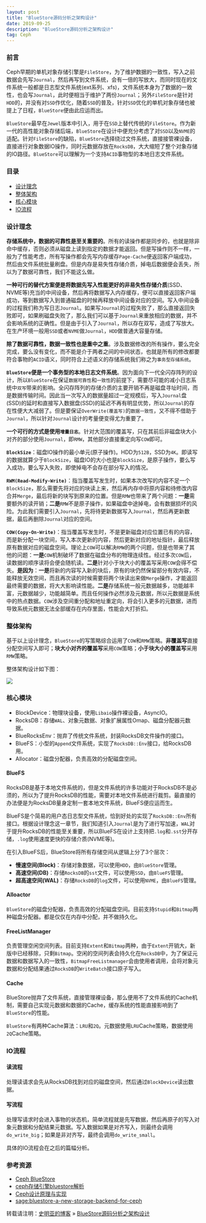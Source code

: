 ```yaml
---
layout: post
title: "BlueStore源码分析之架构设计"
date: 2019-09-25
description: "BlueStore源码分析之架构设计"
tag: Ceph
---
```


### 前言

Ceph早期的单机对象存储引擎是`FileStore`，为了维护数据的一致性，写入之前数据会先写`Journal`，然后再写到文件系统，会有一倍的写放大，而同时现在的文件系统一般都是日志型文件系统(ext系列、xfs)，文件系统本身为了数据的一致性，也会写`Journal`，此时便相当于维护了两份`Journal`；另外`FileStore`是针对`HDD`的，并没有对`SSD`作优化，随着`SSD`的普及，针对`SSD`优化的单机对象存储也被提上了日程，`BlueStore`便由此应运而出。

`BlueStore`最早在`Jewel`版本中引入，用于在`SSD`上替代传统的`FileStore`。作为新一代的高性能对象存储后端，`BlueStore`在设计中便充分考虑了对`SSD`以及`NVME`的适配。针对`FileStore`的缺陷，`BlueStore`选择绕过文件系统，直接接管裸设备，直接进行对象数据IO操作，同时元数据存放在`RocksDB`，大大缩短了整个对象存储的IO路径。`BlueStore`可以理解为一个支持`ACID`事物型的本地日志文件系统。

### 目录

* [设计理念](#chapter1)
* [整体架构](#chapter2)
* [核心模块](#chapter3)
* [IO流程](#chapter4)

### <a name="chapter1"></a>设计理念

**存储系统中，数据的可靠性是至关重要的**。所有的读操作都是同步的，也就是除非命中缓存，否则必须从磁盘上读到指定的数据才能返回。但是写操作则不一样，一般为了性能考虑，所有写操作都会先写内存缓存`Page-Cache`便返回客户端成功，然后由文件系统批量刷盘。但是内存是易失性存储介质，掉电后数据便会丢失，所以为了数据可靠性，我们不能这么做。

**一种可行的替代方案便是将数据先写入性能更好的非易失性存储介质**(SSD、NVME等)充当的中间设备，然后再将数据写入内存缓存，便可以直接返回客户端成功，等到数据写入到普通磁盘的时候再释放中间设备对应的空间。写入中间设备的过程我们称为写日志`Journal`。如果写`Journal`的过程失败了，那么直接返回失败即可，如果刷磁盘失败了，那么我们可以基于`Journal`来重放相应的数据，并不会影响系统的正确性。但是由于引入了`Journal`，所以存在双写，造成了写放大。在生产环境一般用`SSD`或者`NVME`做`Journal`，`HDD`做普通大容量存储。

**除了数据可靠性，数据一致性也是重中之重**。涉及数据修改的所有操作，要么完全完成，要么没有变化，而不能是介于两者之间的中间状态，也就是所有的修改都要符合事物的`ACID`语义，同时符合上述语义的存储系统我们称之为`事务型存储系统`。

**`BlueStore`便是一个事务型的本地日志文件系统**。因为面向下一代全闪存阵列的设计，所以`BlueStore`在保证`数据可靠性`和`一致性`的前提下，需要尽可能的减小日志系统中`双写`带来的影响。全闪存阵列的存储介质的主要开销不再是磁盘寻址时间，而是数据传输时间。因此当一次写入的数据量超过一定规模后，写入`Journal`盘(SSD)的延时和直接写入数据盘(SSD)的延迟不再有明显优势，所以`Journal`的存在性便大大减弱了。但是要保证`OverWrite(覆盖写)`的`数据一致性`，又不得不借助于`Journal`，所以针对`Journal`设计的考量便变得尤为重要了。

**一个可行的方式是使用`增量日志`**。针对大范围的覆盖写，只在其前后非磁盘块大小对齐的部分使用`Journal`，即`RMW`，其他部分直接重定向写`COW`即可。

**`BlockSize`**：磁盘IO操作的最小单元(原子操作)。HDD为`512B`，SSD为`4K`。即读写的数据就算少于`BlockSize`，磁盘IO的大小也是`BlockSize`，是原子操作，要么写入成功，要么写入失败，即使掉电不会存在部分写入的情况。

**`RWM(Read-Modify-Write)`**：指当覆盖写发生时，如果本次改写的内容不足一个`BlockSize`，那么需要先将对应的块读上来，然后再内存中将原内容和待修改内容合并`Merge`，最后将新的块写到原来的位置。但是`RMW`也带来了两个问题：**一是**需要额外的读开销；**二是**`RMW`不是原子操作，如果磁盘中途掉电，会有数据损坏的风险。为此我们需要引入`Journal`，先将待更新数据写入`Journal`，然后再更新数据，最后再删除`Journal`对应的空间。

**`COW(Copy-On-Write)`**：指当覆盖写发生时，不是更新磁盘对应位置已有的内容，而是新分配一块空间，写入本次更新的内容，然后更新对应的地址指针，最后释放原有数据对应的磁盘空间。理论上`COW`可以解决`RMW`的两个问题，但是也带来了其他的问题：**一是**`COW`机制破坏了数据在磁盘分布的物理连续性。经过多次`COW`后，读数据的顺序读将会便会随机读。**二是**针对小于块大小的覆盖写采用`COW`会得不偿失。**是因为**：**一是**将新的内容写入新的块后，原有的块仍然保留部分有效内容，不能释放无效空间，而且再次读的时候需要将两个块读出来做`Merge`操作，才能返回最终需要的数据，将大大影响读性能。**二是**存储系统一般元数据越多，功能越丰富，元数据越少，功能越简单。而且任何操作必然涉及元数据，所以元数据是系统中的热点数据。`COW`涉及空间重分配和地址重定向，将会引入更多的元数据，进而导致系统元数据无法全部缓存在内存里面，性能会大打折扣。

### <a name="chapter2"></a>整体架构

基于以上设计理念，`BlueStore`的写策略综合运用了`COW`和`RMW`策略。**非覆盖写**直接分配空间写入即可；**块大小对齐的覆盖写**采用`COW`策略；**小于块大小的覆盖写**采用`RMW`策略。

整体架构设计如下图：

![](http://img-ys011.didistatic.com/static/anything/bluestore.png)

### <a name="chapter3"></a>核心模块

* BlockDevice：物理块设备，使用`Libaio`操作裸设备，AsyncIO。
* RocksDB：存储`WAL`、对象元数据、对象扩展属性Omap、磁盘分配器元数据。
* BlueRocksEnv：抛弃了传统文件系统，封装RocksDB文件操作的接口。
* BlueFS：小型的`Append`文件系统，实现了`RocksDB::Env`接口，给RocksDB用。
* Allocator：磁盘分配器，负责高效的分配磁盘空间。

#### BlueFS

RocksDB是基于本地文件系统的，但是文件系统的许多功能对于RocksDB不是必须的，所以为了提升RocksDB的性能，需要对本地文件系统进行裁剪。最直接的办法便是为RocksDB量身定制一套本地文件系统，BlueFS便应运而生。

BlueFS是个简易的用户态日志型文件系统，恰到好处的实现了`RocksDB::Env`所有接口。根据设计理念这一章节，我们知道引入`Journal`是为了进行写加速，`WAL`对于提升RocksDB的性能至关重要，所以BlueFS在设计上支持把`.log`和`.sst`分开存储，`.log`使用速度更快的存储介质(NVME等)。

在引入BlueFS后，BlueStore将所有存储空间从逻辑上分了3个层次：

* **慢速空间(Block)**：存储对象数据，可以使用`HDD`，由`BlueStore`管理。
* **高速空间(DB)**：存储`RocksDB`的`sst`文件，可以使用`SSD`，由`BlueFS`管理。
* **超高速空间(WAL)**：存储`RocksDB`的`log`文件，可以使用`NVME`，由`BlueFS`管理。

#### Alloactor

`BlueStore`的磁盘分配器，负责高效的分配磁盘空间。目前支持`Stupid`和`Bitmap`两种磁盘分配器。都是仅仅在内存中分配，并不做持久化。

#### FreeListManager

负责管理空闲空间列表。目前支持`Extent`和`Bitmap`两种，由于`Extent`开销大，新版中已经移除，只剩`Bitmap`。空闲的空间列表会持久化在`RocksDB`中，为了保证元数据和数据写入的一致性，`BitmapFreeListmanager`会由使用者调用，会将对象元数据和分配结果通过`RocksDB`的`WriteBatch`接口原子写入。

#### Cache

BlueStore抛弃了文件系统，直接管理裸设备，那么便用不了文件系统的Cache机制，需要自己实现元数据和数据的Cache，缓存系统的性能直接影响到了`BlueStore`的性能。

`BlueStore`有两种Cache算法：`LRU`和`2Q`。元数据使用`LRU`Cache策略，数据使用`2Q`Cache策略。

### <a name="chapter4"></a>IO流程

#### 读流程

处理读请求会先从RocksDB找到对应的磁盘空间，然后通过`BlockDevice`读出数据。

#### 写流程

处理写请求时会进入事物的状态机，简单流程就是先写数据，然后再原子的写入对象元数据和分配结果元数据。写入数据如果是对齐写入，则最终会调用`do_write_big`；如果是非对齐写，最终会调用`do_write_small`。

具体的IO流程会在之后的篇幅分析。

### 参考资源

* [Ceph BlueStore](http://blog.wjin.org/posts/ceph-bluestore.html)
* [ceph存储引擎bluestore解析](http://www.sysnote.org/2016/08/19/ceph-bluestore/)
* [Ceph设计原理与实现](https://book.douban.com/subject/27178824/)
* [sage:bluestore-a-new-storage-backend-for-ceph](https://www.slideshare.net/sageweil1/bluestore-a-new-storage-backend-for-ceph-one-year-in)

转载请注明：[史明亚的博客](https://shimingyah.github.io) » [BlueStore源码分析之架构设计](https://shimingyah.github.io/2019/09/BlueStore%E6%BA%90%E7%A0%81%E5%88%86%E6%9E%90%E4%B9%8B%E6%9E%B6%E6%9E%84%E8%AE%BE%E8%AE%A1/)